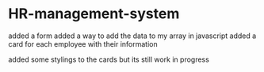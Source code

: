 # HR-management-system

added a form 
added a way to add the data to my array in javascript
added a card for each employee with their information 



added some stylings to the cards but its still work in progress 